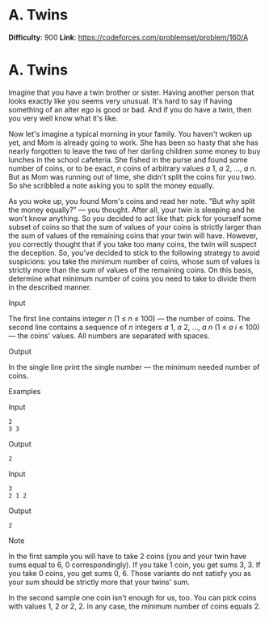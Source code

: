 # A. Twins 
**Difficulty**: 900 
**Link**: https://codeforces.com/problemset/problem/160/A

# A. Twins
Imagine that you have a twin brother or sister. Having another person that
looks exactly like you seems very unusual. It's hard to say if having
something of an alter ego is good or bad. And if you do have a twin, then you
very well know what it's like.

Now let's imagine a typical morning in your family. You haven't woken up yet,
and Mom is already going to work. She has been so hasty that she has nearly
forgotten to leave the two of her darling children some money to buy lunches
in the school cafeteria. She fished in the purse and found some number of
coins, or to be exact, _n_ coins of arbitrary values _a_ 1,  _a_ 2, ...,  _a_
_n_. But as Mom was running out of time, she didn't split the coins for you
two. So she scribbled a note asking you to split the money equally.

As you woke up, you found Mom's coins and read her note. "But why split the
money equally?" — you thought. After all, your twin is sleeping and he won't
know anything. So you decided to act like that: pick for yourself some subset
of coins so that the sum of values of your coins is strictly larger than the
sum of values of the remaining coins that your twin will have. However, you
correctly thought that if you take too many coins, the twin will suspect the
deception. So, you've decided to stick to the following strategy to avoid
suspicions: you take the minimum number of coins, whose sum of values is
strictly more than the sum of values of the remaining coins. On this basis,
determine what minimum number of coins you need to take to divide them in the
described manner.

Input

The first line contains integer _n_ (1 ≤  _n_ ≤ 100) — the number of coins.
The second line contains a sequence of _n_ integers _a_ 1, _a_ 2, ..., _a_ _n_
(1 ≤  _a_ _i_ ≤ 100) — the coins' values. All numbers are separated with
spaces.

Output

In the single line print the single number — the minimum needed number of
coins.

Examples

Input

    
    
    2  
    3 3  
    

Output

    
    
    2  
    

Input

    
    
    3  
    2 1 2  
    

Output

    
    
    2  
    

Note

In the first sample you will have to take 2 coins (you and your twin have sums
equal to 6, 0 correspondingly). If you take 1 coin, you get sums 3, 3. If you
take 0 coins, you get sums 0, 6. Those variants do not satisfy you as your sum
should be strictly more that your twins' sum.

In the second sample one coin isn't enough for us, too. You can pick coins
with values 1, 2 or 2, 2. In any case, the minimum number of coins equals 2.

